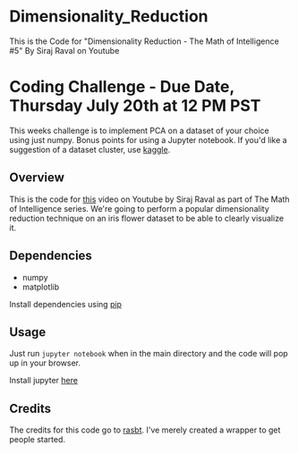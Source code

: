 # Dimensionality_Reduction
This is the Code for "Dimensionality Reduction - The Math of Intelligence #5" By Siraj Raval on Youtube

# Coding Challenge - Due Date, Thursday July 20th at 12 PM PST

This weeks challenge is to implement PCA on a dataset of your choice using just numpy. Bonus points for using a Jupyter notebook.
If you'd like a suggestion of a dataset cluster, use [kaggle](https://www.kaggle.com/datasets).

## Overview

This is the code for [this](https://youtu.be/jPmV3j1dAv4) video on Youtube by Siraj Raval as part of The Math of Intelligence series. We're going to 
perform a popular dimensionality reduction technique on an iris flower dataset to be able to clearly visualize it.

## Dependencies

* numpy
* matplotlib

Install dependencies using [pip](https://pip.pypa.io/)

## Usage

Just run `jupyter notebook` when in the main directory and the code will pop up in your browser.

Install jupyter [here](http://jupyter.readthedocs.io/en/latest/install.html)

## Credits

The credits for this code go to [rasbt](https://github.com/rasbt). I've merely created a wrapper to get people started. 
